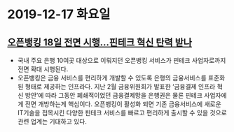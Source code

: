 # 2019-12-17 화요일



## [오픈뱅킹 18일 전면 시행…핀테크 혁신 탄력 받나](http://www.bloter.net/archives/364787)

- 국내 주요 은행 10여곳 대상으로 이뤄지던 오픈뱅킹 서비스가 핀테크 사업자로까지 전면 확대 시행된다.
- 오픈뱅킹은 금융 서비스를 편리하게 개발할 수 있도록 은행의 금융서비스를 표준화된 형태로 제공하는 인프라다. 지난 2월 금융위원회가 발표한 ‘금융결제 인프라 혁신 방안’에 따라 그동안 폐쇄적이었던 금융결제망을 은행권은 물론 핀테크 사업자에게 전면 개방하는게 핵심이다. 오픈뱅킹이 활성화 되면 기존 금융서비스에 새로운 IT기술을 접목시킨 다양한 핀테크 서비스를 빠르고 편리하게 출시할 수 있을 것으로 관련 업계는 기대하고 있다.

